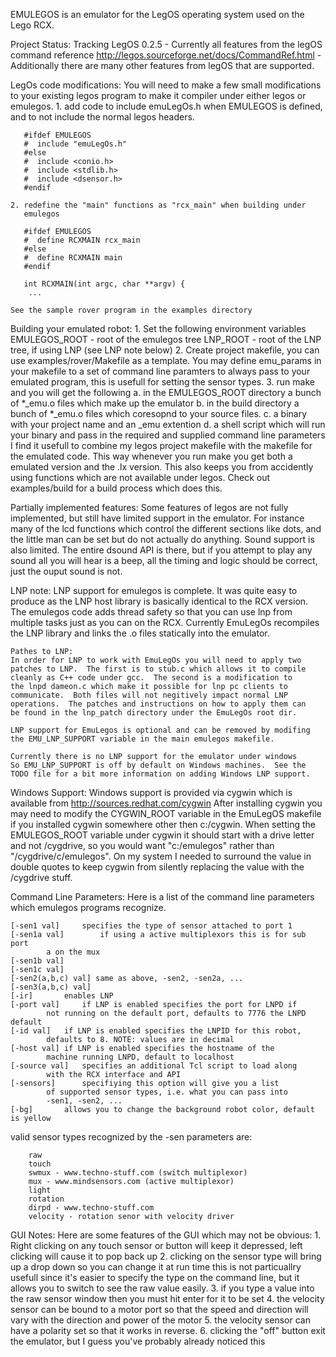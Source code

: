 EMULEGOS is an emulator for the LegOS operating system used on the Lego RCX.

Project Status: Tracking LegOS 0.2.5
	 - Currently all features from the legOS command reference
		http://legos.sourceforge.net/docs/CommandRef.html
	 - Additionally there are many other features from legOS that
		are supported.

LegOs code modifications:
	You will need to make a few small modifications to your existing
	legos program to make it compiler under either legos or emulegos.
	1. add code to include emuLegOs.h when EMULEGOS is defined, and to
	   not include the normal legos headers.

	   #ifdef EMULEGOS
	   #  include "emuLegOs.h"
	   #else
	   #  include <conio.h>
	   #  include <stdlib.h>
	   #  include <dsensor.h>
	   #endif

	2. redefine the "main" functions as "rcx_main" when building under
	   emulegos

	   #ifdef EMULEGOS
	   #  define RCXMAIN rcx_main
	   #else
	   #  define RCXMAIN main
	   #endif

	   int RCXMAIN(int argc, char **argv) {
		...

	See the sample rover program in the examples directory

Building your emulated robot:
	1. Set the following environment variables
	     EMULEGOS_ROOT - root of the emulegos tree
	     LNP_ROOT - root of the LNP tree, if using LNP (see LNP note below)
	2. Create project makefile, you can use examples/rover/Makefile
	   as a template.  You may define emu_params in your makefile to
	   a set of command line paramters to always pass to your emulated
	   program, this is usefull for setting the sensor types.
	3. run make and you will get the following
	   a. in the EMULEGOS_ROOT directory a bunch of *_emu.o files which
	      make up the emulator
	   b. in the build directory a bunch of *_emu.o files which coresopnd
	      to your source files.
	   c. a binary with your project name and an _emu extention
	   d. a shell script which will run your binary and pass in the
	      required and supplied command line parameters
	I find it usefull to combine my legos project makefile with the
	makefile for the emulated code.  This way whenever you run make
	you get both a emulated version and the .lx version.  This also
	keeps you from accidently using functions which are not available
	under legos.  Check out examples/build for a build process which
	does this.

Partially implemented features:
	Some features of legos are not fully implemented, but still have
	limited support in the emulator.  For instance many of the lcd
	functions which control the different sections like dots, and the
	little man can be set but do not actually do anything.  Sound
	support is also limited.  The entire dsound API is there, but
	if you attempt to play any sound all you will hear is a beep, all
	the timing and logic should be correct, just the ouput sound is not.

LNP note:
	LNP support for emulegos is complete.  It was quite easy to produce
	as the LNP host library is basically identical to the RCX version.
	The emulegos code adds thread safety so that you can use lnp from
	multiple tasks just as you can on the RCX.  Currently EmuLegOs
	recompiles the LNP library and links the .o files statically into
	the emulator.

	Pathes to LNP:
	In order for LNP to work with EmuLegOs you will need to apply two
	patches to LNP.  The first is to stub.c which allows it to compile
	cleanly as C++ code under gcc.  The second is a modification to
	the lnpd dameon.c which make it possible for lnp pc clients to
	communicate.  Both files will not negitively impact normal LNP
	operations.  The patches and instructions on how to apply them can
	be found in the lnp_patch directory under the EmuLegOs root dir.
	   
	LNP support for EmuLegos is optional and can be removed by modifing
	the EMU_LNP_SUPPORT variable in the main emulegos makefile.

	Currently there is no LNP support for the emulator under windows
	So EMU_LNP_SUPPORT is off by default on Windows machines.  See the
	TODO file for a bit more information on adding Windows LNP support.


Windows Support:
	Windows support is provided via cygwin which is available from
	http://sources.redhat.com/cygwin
	After installing cygwin you may need to modify the CYGWIN_ROOT
	variable in the EmuLegOS makefile if you installed cygwin
	somewhere other then c:/cygwin.  When setting the EMULEGOS_ROOT
	variable under cygwin it should start with a drive letter and not
	/cygdrive, so you would want "c:/emulegos" rather than
	"/cygdrive/c/emulegos".  On my system I needed to surround the
	value in double quotes to keep cygwin from silently replacing
	the value with the /cygdrive stuff.


Command Line Parameters:
	Here is a list of the command line parameters which emulegos
	programs recognize.

	[-sen1 val]  	specifies the type of sensor attached to port 1
	[-sen1a val] 		if using a active multiplexors this is for sub port
			a on the mux
	[-sen1b val]
	[-sen1c val]
	[-sen2(a,b,c) val] same as above, -sen2, -sen2a, ...
	[-sen3(a,b,c) val]
	[-ir]    	enables LNP
	[-port val] 	if LNP is enabled specifies the port for LNPD if
			not running on the default port, defaults to 7776 the LNPD default
	[-id val] 	if LNP is enabled specifies the LNPID for this robot,
			defaults to 8. NOTE: values are in decimal
	[-host val]	if LNP is enabled specifies the hostname of the
			machine running LNPD, default to localhost
	[-source val] 	specifies an additional Tcl script to load along
			with the RCX interface and API
	[-sensors]  	specifiying this option will give you a list
			of supported sensor types, i.e. what you can pass into
			-sen1, -sen2, ...
	[-bg]		allows you to change the background robot color, default is yellow

valid sensor types recognized by the -sen parameters are:

        raw
        touch
        swmux - www.techno-stuff.com (switch multiplexor)
        mux - www.mindsensors.com (active multiplexor)
        light
        rotation
        dirpd - www.techno-stuff.com
        velocity - rotation senor with velocity driver

GUI Notes:
	Here are some features of the GUI which may not be obvious:
	1. Right clicking on any touch sensor or button will keep it depressed, left clicking
	   will cause it to pop back up
	2. clicking on the sensor type will bring up a drop down so you can change it at run time
	   this is not particuallry usefull since it's easier to specify the type on the command
	   line, but it allows you to switch to see the raw value easily.
	3. if you type a value into the raw sensor window then you must hit enter for it to be set
	4. the velocity sensor can be bound to a motor port so that the speed and direction will vary
	   with the direction and power of the motor
	5. the velocity sensor can have a polarity set so that it works in reverse.
	6. clicking the "off" button exit the emulator, but I guess you've probably already noticed this
